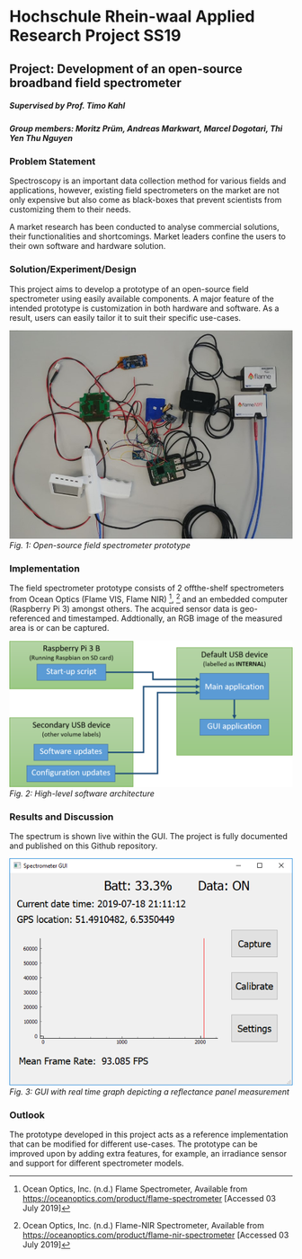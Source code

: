 # Hochschule Rhein-waal Applied Research Project SS19 
## Project: Development of an open-source broadband field spectrometer
##### Supervised by Prof. Timo Kahl
##### Group members: Moritz Prüm, Andreas Markwart, Marcel Dogotari, Thi Yen Thu Nguyen

### Problem Statement
Spectroscopy is an important data collection method for various fields and applications, however, existing field spectrometers on the market are not only expensive but also come as black-boxes that prevent scientists from customizing them to their needs. 

A market research has been conducted to analyse commercial solutions, their functionalities and shortcomings. Market leaders confine the users to their own software and hardware solution.

### Solution/Experiment/Design
This project aims to develop a prototype of an open-source field spectrometer using easily available components. A major feature of the intended prototype is customization in both hardware and software. As a result, users can easily tailor it to suit their specific use-cases.

![fig1](media/hardware.jpg)
*Fig. 1: Open-source field spectrometer prototype*

### Implementation
The field spectrometer prototype consists of 2 offthe-shelf spectrometers from Ocean Optics (Flame VIS, Flame NIR) [^1], [^2] and an embedded computer (Raspberry Pi 3) amongst others. The acquired sensor data is geo-referenced and timestamped. Addtionally, an RGB image of the measured area is or can be captured.

![fig2](system_architecture/Software_architecture_overview.png)
*Fig. 2: High-level software architecture*

### Results and Discussion 
The spectrum is shown live within the GUI. The project is fully documented and published on this Github repository.

![fig3](media/GUI_180719_1.PNG)
*Fig. 3: GUI with real time graph depicting a reflectance panel measurement*

### Outlook
The prototype developed in this project acts as a reference implementation that can be modified for different use-cases. The prototype can be improved upon by adding extra features, for example, an irradiance sensor and support for different spectrometer models.

[^1]: Ocean Optics, Inc. (n.d.) Flame Spectrometer, Available from https://oceanoptics.com/product/flame-spectrometer [Accessed 03 July 2019]
[^2]: Ocean Optics, Inc. (n.d.) Flame-NIR Spectrometer, Available from https://oceanoptics.com/product/flame-nir-spectrometer [Accessed 03 July 2019]